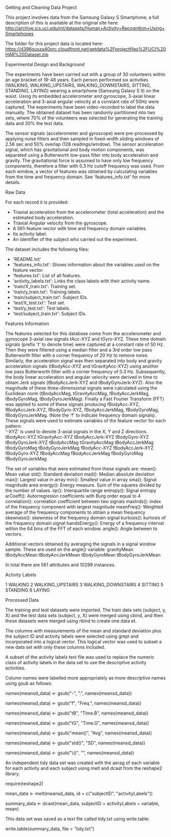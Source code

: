 Getting and Cleaning Data Project

This project involves data from the Samsung Galaxy S Smartphone; a full description of this is available at the original site here:
http://archive.ics.uci.edu/ml/datasets/Human+Activity+Recognition+Using+Smartphones

The folder for this project data is located here:
https://d396qusza40orc.cloudfront.net/getdata%2Fprojectfiles%2FUCI%20HAR%20Dataset.zip 

Experimental Design and Background

The experiments have been carried out with a group of 30 volunteers within an age bracket of 19-48 years. Each person performed six activities (WALKING, WALKING_UPSTAIRS, WALKING_DOWNSTAIRS, SITTING, STANDING, LAYING) wearing a smartphone (Samsung Galaxy S II) on the waist. Using its embedded accelerometer and gyroscope, 3-axial linear acceleration and 3-axial angular velocity at a constant rate of 50Hz were captured. The experiments have been video-recorded to label the data manually. The obtained dataset has been randomly partitioned into two sets, where 70% of the volunteers was selected for generating the training data and 30% the test data. 

The sensor signals (accelerometer and gyroscope) were pre-processed by applying noise filters and then sampled in fixed-width sliding windows of 2.56 sec and 50% overlap (128 readings/window). The sensor acceleration signal, which has gravitational and body motion components, was separated using a Butterworth low-pass filter into body acceleration and gravity. The gravitational force is assumed to have only low frequency components, therefore a filter with 0.3 Hz cutoff frequency was used. From each window, a vector of features was obtained by calculating variables from the time and frequency domain. See 'features_info.txt' for more details. 

Raw Data

For each record it is provided:
- Triaxial acceleration from the accelerometer (total acceleration) and the estimated body acceleration.
- Triaxial Angular velocity from the gyroscope. 
- A 561-feature vector with time and frequency domain variables. 
- Its activity label. 
- An identifier of the subject who carried out the experiment.

The dataset includes the following files:
- 'README.txt'
- 'features_info.txt': Shows information about the variables used on the feature vector.
- 'features.txt': List of all features.
- 'activity_labels.txt': Links the class labels with their activity name.
- 'train/X_train.txt': Training set.
- 'train/y_train.txt': Training labels.
- 'train/subject_train.txt': Subject IDs.
- 'test/X_test.txt': Test set.
- 'test/y_test.txt': Test labels.
- 'test/subject_train.txt': Subject IDs.

Features Information

The features selected for this database come from the accelerometer and gyroscope 3-axial raw signals tAcc-XYZ and tGyro-XYZ. These time domain signals (prefix 't' to denote time) were captured at a constant rate of 50 Hz. Then they were filtered using a median filter and a 3rd order low pass Butterworth filter with a corner frequency of 20 Hz to remove noise. Similarly, the acceleration signal was then separated into body and gravity acceleration signals (tBodyAcc-XYZ and tGravityAcc-XYZ) using another low pass Butterworth filter with a corner frequency of 0.3 Hz. 
Subsequently, the body linear acceleration and angular velocity were derived in time to obtain Jerk signals (tBodyAccJerk-XYZ and tBodyGyroJerk-XYZ). Also the magnitude of these three-dimensional signals were calculated using the Euclidean norm (tBodyAccMag, tGravityAccMag, tBodyAccJerkMag, tBodyGyroMag, tBodyGyroJerkMag). 
Finally a Fast Fourier Transform (FFT) was applied to some of these signals producing fBodyAcc-XYZ, fBodyAccJerk-XYZ, fBodyGyro-XYZ, fBodyAccJerkMag, fBodyGyroMag, fBodyGyroJerkMag. (Note the 'f' to indicate frequency domain signals). 
These signals were used to estimate variables of the feature vector for each pattern:  
'-XYZ' is used to denote 3-axial signals in the X, Y and Z directions.
tBodyAcc-XYZ
tGravityAcc-XYZ
tBodyAccJerk-XYZ
tBodyGyro-XYZ
tBodyGyroJerk-XYZ
tBodyAccMag
tGravityAccMag
tBodyAccJerkMag
tBodyGyroMag
tBodyGyroJerkMag
fBodyAcc-XYZ
fBodyAccJerk-XYZ
fBodyGyro-XYZ
fBodyAccMag
fBodyAccJerkMag
fBodyGyroMag
fBodyGyroJerkMag

The set of variables that were estimated from these signals are: 
mean(): Mean value
std(): Standard deviation
mad(): Median absolute deviation 
max(): Largest value in array
min(): Smallest value in array
sma(): Signal magnitude area
energy(): Energy measure. Sum of the squares divided by the number of values. 
iqr(): Interquartile range 
entropy(): Signal entropy
arCoeff(): Autorregresion coefficients with Burg order equal to 4
correlation(): correlation coefficient between two signals
maxInds(): index of the frequency component with largest magnitude
meanFreq(): Weighted average of the frequency components to obtain a mean frequency
skewness(): skewness of the frequency domain signal 
kurtosis(): kurtosis of the frequency domain signal 
bandsEnergy(): Energy of a frequency interval within the 64 bins of the FFT of each window.
angle(): Angle between to vectors.

Additional vectors obtained by averaging the signals in a signal window sample. These are used on the angle() variable:
gravityMean
tBodyAccMean
tBodyAccJerkMean
tBodyGyroMean
tBodyGyroJerkMean

In total there are 561 attributes and 10299 instances.

Activity Labels

1 WALKING
2 WALKING_UPSTAIRS
3 WALKING_DOWNSTAIRS
4 SITTING
5 STANDING
6 LAYING

Processed Data

The training and test datasets were imported. The train data sets (subject, y, X) and the test data sets (subject, y, X) were merged using cbind, and then these datasets were merged using rbind to create one data et.

The columns with measurements of the mean and standard deviation plus the subject ID and activity labels were selected using grepl and incorporated into a logical vector. This logical vector was used to subset a new data set with only these columns included.

A subset of the activity labels text file was used to replace the numeric class of activity labels in the data set to use the descriptive activity activities.

Column names were labelled more appropriately as more descriptive names using gsub as follows:

names(meansd_data) <- gsub("-", ".", names(meansd_data))

names(meansd_data) <- gsub("f", "Freq.", names(meansd_data))

names(meansd_data) <- gsub("tB", "Time.B", names(meansd_data))

names(meansd_data) <- gsub("tG", "Time.G", names(meansd_data))

names(meansd_data) <- gsub("mean()", "Avg", names(meansd_data))

names(meansd_data) <- gsub("std()", "SD", names(meansd_data))

names(meansd_data) <- gsub("\\()", "", names(meansd_data))

An independent tidy data set was created with the aerag of each variable for each activity and each subject using melt and dcast from the reshape2 library.

require(reshape2)

mean_data <- melt(meansd_data, id = c("subjectID", "activityLabels"))

summary_data <- dcast(mean_data, subjectID + activityLabels ~ variable, mean)

This data set was saved as a text file called tidy.txt using write.table.

write.table(summary_data, file = "tidy.txt")

